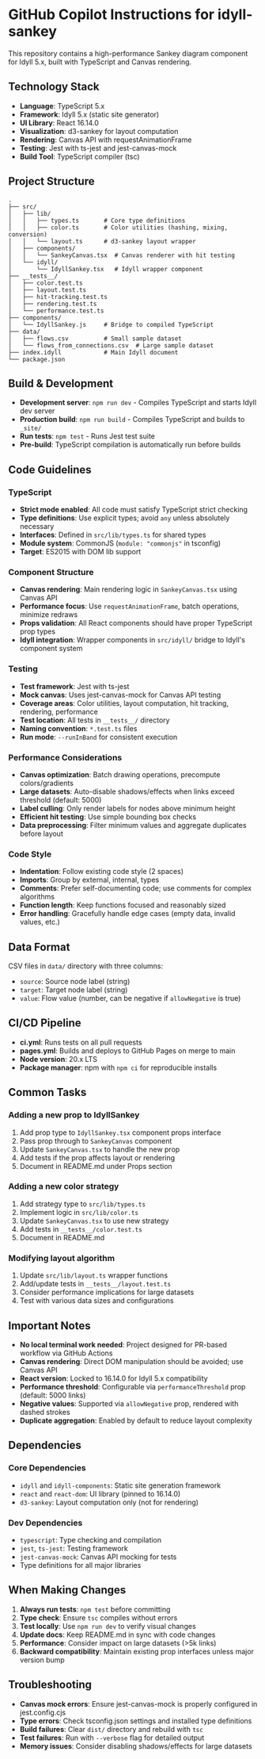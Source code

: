 # GitHub Copilot Instructions for idyll-sankey

This repository contains a high-performance Sankey diagram component for Idyll 5.x, built with TypeScript and Canvas rendering.

## Technology Stack

- **Language**: TypeScript 5.x
- **Framework**: Idyll 5.x (static site generator)
- **UI Library**: React 16.14.0
- **Visualization**: d3-sankey for layout computation
- **Rendering**: Canvas API with requestAnimationFrame
- **Testing**: Jest with ts-jest and jest-canvas-mock
- **Build Tool**: TypeScript compiler (tsc)

## Project Structure

```
.
├── src/
│   ├── lib/
│   │   ├── types.ts       # Core type definitions
│   │   ├── color.ts       # Color utilities (hashing, mixing, conversion)
│   │   └── layout.ts      # d3-sankey layout wrapper
│   ├── components/
│   │   └── SankeyCanvas.tsx  # Canvas renderer with hit testing
│   └── idyll/
│       └── IdyllSankey.tsx   # Idyll wrapper component
├── __tests__/
│   ├── color.test.ts
│   ├── layout.test.ts
│   ├── hit-tracking.test.ts
│   ├── rendering.test.ts
│   └── performance.test.ts
├── components/
│   └── IdyllSankey.js     # Bridge to compiled TypeScript
├── data/
│   ├── flows.csv          # Small sample dataset
│   └── flows_from_connections.csv  # Large sample dataset
├── index.idyll            # Main Idyll document
└── package.json
```

## Build & Development

- **Development server**: `npm run dev` - Compiles TypeScript and starts Idyll dev server
- **Production build**: `npm run build` - Compiles TypeScript and builds to `_site/`
- **Run tests**: `npm test` - Runs Jest test suite
- **Pre-build**: TypeScript compilation is automatically run before builds

## Code Guidelines

### TypeScript

- **Strict mode enabled**: All code must satisfy TypeScript strict checking
- **Type definitions**: Use explicit types; avoid `any` unless absolutely necessary
- **Interfaces**: Defined in `src/lib/types.ts` for shared types
- **Module system**: CommonJS (`module: "commonjs"` in tsconfig)
- **Target**: ES2015 with DOM lib support

### Component Structure

- **Canvas rendering**: Main rendering logic in `SankeyCanvas.tsx` using Canvas API
- **Performance focus**: Use `requestAnimationFrame`, batch operations, minimize redraws
- **Props validation**: All React components should have proper TypeScript prop types
- **Idyll integration**: Wrapper components in `src/idyll/` bridge to Idyll's component system

### Testing

- **Test framework**: Jest with ts-jest
- **Mock canvas**: Uses jest-canvas-mock for Canvas API testing
- **Coverage areas**: Color utilities, layout computation, hit tracking, rendering, performance
- **Test location**: All tests in `__tests__/` directory
- **Naming convention**: `*.test.ts` files
- **Run mode**: `--runInBand` for consistent execution

### Performance Considerations

- **Canvas optimization**: Batch drawing operations, precompute colors/gradients
- **Large datasets**: Auto-disable shadows/effects when links exceed threshold (default: 5000)
- **Label culling**: Only render labels for nodes above minimum height
- **Efficient hit testing**: Use simple bounding box checks
- **Data preprocessing**: Filter minimum values and aggregate duplicates before layout

### Code Style

- **Indentation**: Follow existing code style (2 spaces)
- **Imports**: Group by external, internal, types
- **Comments**: Prefer self-documenting code; use comments for complex algorithms
- **Function length**: Keep functions focused and reasonably sized
- **Error handling**: Gracefully handle edge cases (empty data, invalid values, etc.)

## Data Format

CSV files in `data/` directory with three columns:
- `source`: Source node label (string)
- `target`: Target node label (string)
- `value`: Flow value (number, can be negative if `allowNegative` is true)

## CI/CD Pipeline

- **ci.yml**: Runs tests on all pull requests
- **pages.yml**: Builds and deploys to GitHub Pages on merge to main
- **Node version**: 20.x LTS
- **Package manager**: npm with `npm ci` for reproducible installs

## Common Tasks

### Adding a new prop to IdyllSankey

1. Add prop type to `IdyllSankey.tsx` component props interface
2. Pass prop through to `SankeyCanvas` component
3. Update `SankeyCanvas.tsx` to handle the new prop
4. Add tests if the prop affects layout or rendering
5. Document in README.md under Props section

### Adding a new color strategy

1. Add strategy type to `src/lib/types.ts`
2. Implement logic in `src/lib/color.ts`
3. Update `SankeyCanvas.tsx` to use new strategy
4. Add tests in `__tests__/color.test.ts`
5. Document in README.md

### Modifying layout algorithm

1. Update `src/lib/layout.ts` wrapper functions
2. Add/update tests in `__tests__/layout.test.ts`
3. Consider performance implications for large datasets
4. Test with various data sizes and configurations

## Important Notes

- **No local terminal work needed**: Project designed for PR-based workflow via GitHub Actions
- **Canvas rendering**: Direct DOM manipulation should be avoided; use Canvas API
- **React version**: Locked to 16.14.0 for Idyll 5.x compatibility
- **Performance threshold**: Configurable via `performanceThreshold` prop (default: 5000 links)
- **Negative values**: Supported via `allowNegative` prop, rendered with dashed strokes
- **Duplicate aggregation**: Enabled by default to reduce layout complexity

## Dependencies

### Core Dependencies
- `idyll` and `idyll-components`: Static site generation framework
- `react` and `react-dom`: UI library (pinned to 16.14.0)
- `d3-sankey`: Layout computation only (not for rendering)

### Dev Dependencies
- `typescript`: Type checking and compilation
- `jest`, `ts-jest`: Testing framework
- `jest-canvas-mock`: Canvas API mocking for tests
- Type definitions for all major libraries

## When Making Changes

1. **Always run tests**: `npm test` before committing
2. **Type check**: Ensure `tsc` compiles without errors
3. **Test locally**: Use `npm run dev` to verify visual changes
4. **Update docs**: Keep README.md in sync with code changes
5. **Performance**: Consider impact on large datasets (>5k links)
6. **Backward compatibility**: Maintain existing prop interfaces unless major version bump

## Troubleshooting

- **Canvas mock errors**: Ensure jest-canvas-mock is properly configured in jest.config.cjs
- **Type errors**: Check tsconfig.json settings and installed type definitions
- **Build failures**: Clear `dist/` directory and rebuild with `tsc`
- **Test failures**: Run with `--verbose` flag for detailed output
- **Memory issues**: Consider disabling shadows/effects for large datasets
